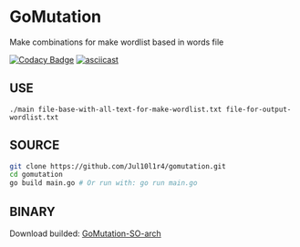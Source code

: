 # GoMutation
Make combinations for make wordlist based in words file

[![Codacy Badge](https://api.codacy.com/project/badge/Grade/bfce85beccbe4904bc2fa569c3c4e4a0)](https://app.codacy.com/manual/Jul10l1r4/gomutation?utm_source=github.com&utm_medium=referral&utm_content=Jul10l1r4/gomutation&utm_campaign=Badge_Grade_Dashboard)
[![asciicast](https://asciinema.org/a/314318.svg)](https://asciinema.org/a/314318)

## USE
```cli
./main file-base-with-all-text-for-make-wordlist.txt file-for-output-wordlist.txt
```

## SOURCE
```bash
git clone https://github.com/Jul10l1r4/gomutation.git
cd gomutation
go build main.go # Or run with: go run main.go
```

## BINARY
Download builded: [GoMutation-SO-arch](https://github.com/Jul10l1r4/gomutation/releases)
